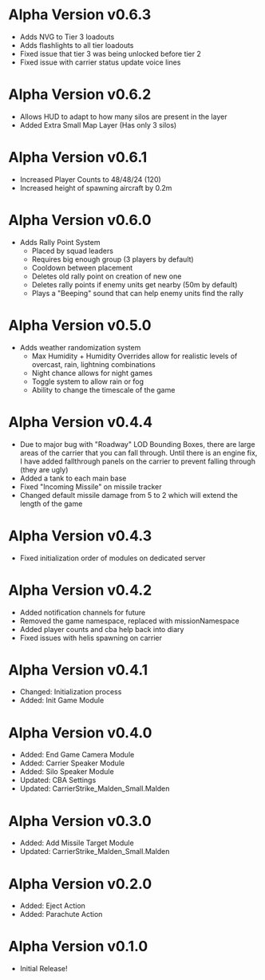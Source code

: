 # Alpha Version v0.6.3

- Adds NVG to Tier 3 loadouts
- Adds flashlights to all tier loadouts
- Fixed issue that tier 3 was being unlocked before tier 2
- Fixed issue with carrier status update voice lines

# Alpha Version v0.6.2

- Allows HUD to adapt to how many silos are present in the layer
- Added Extra Small Map Layer (Has only 3 silos)

# Alpha Version v0.6.1

- Increased Player Counts to 48/48/24 (120)
- Increased height of spawning aircraft by 0.2m

# Alpha Version v0.6.0

- Adds Rally Point System
    - Placed by squad leaders
    - Requires big enough group (3 players by default)
    - Cooldown between placement
    - Deletes old rally point on creation of new one
    - Deletes rally points if enemy units get nearby (50m by default)
    - Plays a "Beeping" sound that can help enemy units find the rally

# Alpha Version v0.5.0

- Adds weather randomization system
    - Max Humidity + Humidity Overrides allow for realistic levels of overcast, rain, lightning combinations
    - Night chance allows for night games
    - Toggle system to allow rain or fog
    - Ability to change the timescale of the game

# Alpha Version v0.4.4

- Due to major bug with "Roadway" LOD Bounding Boxes, there are large areas of the carrier that you can fall through. Until there is an engine fix, I have added fallthrough panels on the carrier to prevent falling through (they are ugly)
- Added a tank to each main base
- Fixed "Incoming Missile" on missile tracker
- Changed default missile damage from 5 to 2 which will extend the length of the game

# Alpha Version v0.4.3

- Fixed initialization order of modules on dedicated server

# Alpha Version v0.4.2

- Added notification channels for future
- Removed the game namespace, replaced with missionNamespace
- Added player counts and cba help back into diary
- Fixed issues with helis spawning on carrier

# Alpha Version v0.4.1

- Changed: Initialization process
- Added: Init Game Module

# Alpha Version v0.4.0

- Added: End Game Camera Module
- Added: Carrier Speaker Module
- Added: Silo Speaker Module
- Updated: CBA Settings
- Updated: CarrierStrike_Malden_Small.Malden

# Alpha Version v0.3.0

- Added: Add Missile Target Module
- Updated: CarrierStrike_Malden_Small.Malden

# Alpha Version v0.2.0

- Added: Eject Action
- Added: Parachute Action

# Alpha Version v0.1.0

- Initial Release!